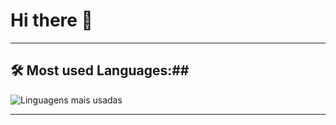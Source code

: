 # Hi there 👋
---

## 🛠️ Most used Languages:## 
![Linguagens mais usadas](https://github-readme-stats.vercel.app/api/top-langs/?username=IanJabriel&layout=compact&langs_count=6&theme=dark)

---
